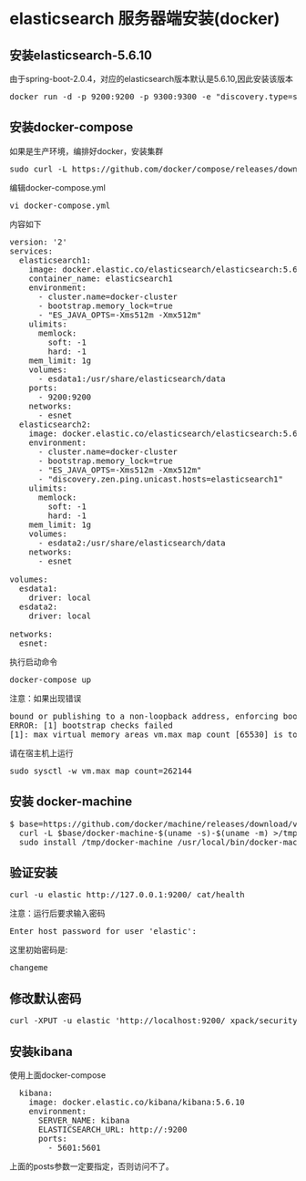 # elasticsearch 服务器端安装(docker)

## 安装elasticsearch-5.6.10
由于spring-boot-2.0.4，对应的elasticsearch版本默认是5.6.10,因此安装该版本
<pre>
docker run -d -p 9200:9200 -p 9300:9300 -e "discovery.type=single-node" docker.elastic.co/elasticsearch/elasticsearch:5.6.10
</pre>

## 安装docker-compose
如果是生产环境，编排好docker，安装集群
<pre>
sudo curl -L https://github.com/docker/compose/releases/download/1.22.0/docker-compose-$(uname -s)-$(uname -m) -o /usr/local/bin/docker-compose
</pre>

编辑docker-compose.yml
<pre>
vi docker-compose.yml
</pre>
内容如下
<pre>
version: '2'
services:
  elasticsearch1:
    image: docker.elastic.co/elasticsearch/elasticsearch:5.6.10
    container_name: elasticsearch1
    environment:
      - cluster.name=docker-cluster
      - bootstrap.memory_lock=true
      - "ES_JAVA_OPTS=-Xms512m -Xmx512m"
    ulimits:
      memlock:
        soft: -1
        hard: -1
    mem_limit: 1g
    volumes:
      - esdata1:/usr/share/elasticsearch/data
    ports:
      - 9200:9200
    networks:
      - esnet
  elasticsearch2:
    image: docker.elastic.co/elasticsearch/elasticsearch:5.6.10
    environment:
      - cluster.name=docker-cluster
      - bootstrap.memory_lock=true
      - "ES_JAVA_OPTS=-Xms512m -Xmx512m"
      - "discovery.zen.ping.unicast.hosts=elasticsearch1"
    ulimits:
      memlock:
        soft: -1
        hard: -1
    mem_limit: 1g
    volumes:
      - esdata2:/usr/share/elasticsearch/data
    networks:
      - esnet

volumes:
  esdata1:
    driver: local
  esdata2:
    driver: local

networks:
  esnet:
</pre>

执行启动命令
<pre>
docker-compose up
</pre>
注意：如果出现错误
<pre>
bound or publishing to a non-loopback address, enforcing bootstrap checks
ERROR: [1] bootstrap checks failed
[1]: max virtual memory areas vm.max_map_count [65530] is too low, increase to at least [262144]
</pre>
请在宿主机上运行
<pre>
sudo sysctl -w vm.max_map_count=262144
</pre>


## 安装 docker-machine
<pre>
$ base=https://github.com/docker/machine/releases/download/v0.14.0 &&
  curl -L $base/docker-machine-$(uname -s)-$(uname -m) >/tmp/docker-machine &&
  sudo install /tmp/docker-machine /usr/local/bin/docker-machine
</pre>

## 验证安装
<pre>
curl -u elastic http://127.0.0.1:9200/_cat/health
</pre>

注意：运行后要求输入密码
<pre>
Enter host password for user 'elastic':
</pre>
这里初始密码是:
<pre>
changeme
</pre>

## 修改默认密码
<pre>
curl -XPUT -u elastic 'http://localhost:9200/_xpack/security/user/elastic/_password' -d '{"password" : "123456"}'
</pre>

## 安装kibana
使用上面docker-compose
<pre>
  kibana:
    image: docker.elastic.co/kibana/kibana:5.6.10
    environment:
      SERVER_NAME: kibana
      ELASTICSEARCH_URL: http://<elastic服务器Ip>:9200
      ports:
        - 5601:5601
</pre>
上面的posts参数一定要指定，否则访问不了。

